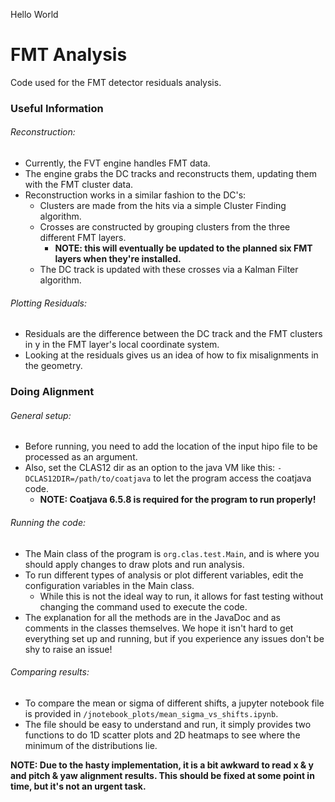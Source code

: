 Hello World

# FMT Analysis
Code used for the FMT detector residuals analysis.

### Useful Information
###### Reconstruction:
* Currently, the FVT engine handles FMT data.
* The engine grabs the DC tracks and reconstructs them, updating them with the FMT cluster data.
* Reconstruction works in a similar fashion to the DC's:
    * Clusters are made from the hits via a simple Cluster Finding algorithm.
    * Crosses are constructed by grouping clusters from the three different FMT layers.
        * **NOTE: this will eventually be updated to the planned six FMT layers when they're
          installed.**
    * The DC track is updated with these crosses via a Kalman Filter algorithm.

###### Plotting Residuals:
* Residuals are the difference between the DC track and the FMT clusters in y in the FMT layer's
  local coordinate system.
* Looking at the residuals gives us an idea of how to fix misalignments in the geometry.

### Doing Alignment
###### General setup:
* Before running, you need to add the location of the input hipo file to be processed as an
  argument.
* Also, set the CLAS12 dir as an option to the java VM like this:
  `-DCLAS12DIR=/path/to/coatjava` to let the program access the coatjava code.
    * **NOTE: Coatjava 6.5.8 is required for the program to run properly!**

###### Running the code:
* The Main class of the program is `org.clas.test.Main`, and is where you should apply changes to
  draw plots and run analysis.
* To run different types of analysis or plot different variables, edit the configuration variables
  in the Main class.
    * While this is not the ideal way to run, it allows for fast testing without changing the
      command used to execute the code.
* The explanation for all the methods are in the JavaDoc and as comments in the classes themselves.
  We hope it isn't hard to get everything set up and running, but if you experience any issues don't
  be shy to raise an issue!

###### Comparing results:
* To compare the mean or sigma of different shifts, a jupyter notebook file is provided in
  `/jnotebook_plots/mean_sigma_vs_shifts.ipynb`.
* The file should be easy to understand and run, it simply provides two functions to do 1D scatter
  plots and 2D heatmaps to see where the minimum of the distributions lie.

**NOTE: Due to the hasty implementation, it is a bit awkward to read x & y and pitch & yaw alignment
results. This should be fixed at some point in time, but it's not an urgent task.**
